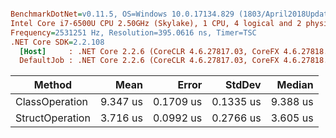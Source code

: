 ``` ini

BenchmarkDotNet=v0.11.5, OS=Windows 10.0.17134.829 (1803/April2018Update/Redstone4)
Intel Core i7-6500U CPU 2.50GHz (Skylake), 1 CPU, 4 logical and 2 physical cores
Frequency=2531251 Hz, Resolution=395.0616 ns, Timer=TSC
.NET Core SDK=2.2.108
  [Host]     : .NET Core 2.2.6 (CoreCLR 4.6.27817.03, CoreFX 4.6.27818.02), 64bit RyuJIT  [AttachedDebugger]
  DefaultJob : .NET Core 2.2.6 (CoreCLR 4.6.27817.03, CoreFX 4.6.27818.02), 64bit RyuJIT


```
|          Method |     Mean |     Error |    StdDev |   Median |
|---------------- |---------:|----------:|----------:|---------:|
|  ClassOperation | 9.347 us | 0.1709 us | 0.1335 us | 9.388 us |
| StructOperation | 3.716 us | 0.0992 us | 0.2766 us | 3.605 us |
